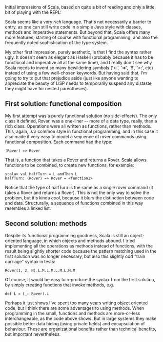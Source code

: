 Initial impressions of Scala, based on quite a bit of reading and only a little bit of playing with the REPL:

Scala seems like a very *rich* language. That's not necessarily a barrier to entry, as one can still write code in a simple Java style with classes, methods and imperative statements. But beyond that, Scala offers many more features, starting of course with functional programming, and also the frequently noted sophistication of the type system.

My other first impression, purely aesthetic, is that I find the syntax rather ugly. It doesn't seem as elegant as Haskell (probably because it has to be functional and imperative all at the same time), and I really don't see why Scala needs to invent so many bewildering symbols ('<-', '=>', '!!', '<:', etc) instead of using a few well-chosen keywords. But having said that, I'm going to try to put that prejudice aside (just like anyone wanting to appreciate the beauty of LISP needs to temporarily suspend any distaste they might have for nested parentheses).


First solution: functional composition
--------------------------------------

My first attempt was a purely functional solution (no side-effects). The only class it defined, Rover, was a one-liner -- more of a data type, really, than a rich class. Operations were all written as functions, rather than methods. This, again, is a common style in functional programming, and in this case it also made it very easy to model a sequence of rover commands using functional composition. Each command had the type:

    (Rover) => Rover

That is, a function that takes a Rover and returns a Rover. Scala allows functions to be combined, to create new functions, for example:

    scala> val halfTurn = L andThen L
    halfTurn: (Rover) => Rover = <function1>

Notice that the type of halfTurn is the same as a single rover command (it takes a Rover and returns a Rover). This is not the only way to solve the problem, but it's kinda *cool*, because it blurs the distinction between code and data. Structurally, a sequence of functions combined in this way resembles a linked list.


Second solution: methods
------------------------

Despite its functional programming goodness, Scala is still an object-oriented language, in which objects and methods abound. I tried implementing all the operations as methods instead of functions, with the result being slightly shorter code because the pattern matching used in the first solution was no longer necessary, but also this slightly odd "train carriage" syntax in tests:

    Rover(1, 2, N).L.M.L.M.L.M.L.M.M

Of course, it would be easy to reproduce the syntax from the first solution, by simply creating functions that invoke methods, e.g.

    def L = (_: Rover).L

Perhaps it just shows I've spent too many years writing object oriented code, but I think there are some advantages to using methods. When programming in the small, functions and methods are more-or-less interchangeable, as the code above shows. But in large systems they make possible better data hiding (using private fields) and encapsulation of behaviour. These are organizational benefits rather than technical benefits, but important nevertheless.

